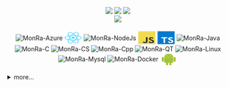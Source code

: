 <!--Hello
<h2><img src="https://emojis.slackmojis.com/emojis/images/1531849430/4246/blob-sunglasses.gif?1531849430" width="30"/> Hi There👋 , I'm MonRá! <img src="https://media.giphy.com/media/12oufCB0MyZ1Go/giphy.gif" width="50"><img src="https://i.giphy.com/9KawrQzIwdAYg.webp" width="50"></h2>
-->

<div>
  </p>
  <div align="center">
   <a href="https://www.facebook.com/ramon.chaib" target="_blank"><img src="https://img.shields.io/badge/-Facebook-%230077B5?style=for-the-badge&logo=facebook&logoColor=white" target="_blank"></a> 
  <a href="https://www.instagram.com/monrapps/" target="_blank"><img src="https://img.shields.io/badge/-Instagram-%23E4405F?style=for-the-badge&logo=instagram&logoColor=white" target="_blank"></a>
  <a href="https://www.linkedin.com/in/ramon-chaib-27007635/" target="_blank"><img src="https://img.shields.io/badge/-LinkedIn-%230077B5?style=for-the-badge&logo=linkedin&logoColor=white" target="_blank"></a>   
</div>

<div align="center">
  <img src="https://i.giphy.com/MM0Jrc8BHKx3y.webp">
</div>
  
 <div style="display: inline_block" align="center"><br>
  <img align="center" alt="MonRa-Azure" height="30" width="40" src="https://cdn.jsdelivr.net/gh/devicons/devicon/icons/azure/azure-original.svg">
  <img align="center" alt="MonRa-React" height="30" width="40" src="https://raw.githubusercontent.com/devicons/devicon/master/icons/react/react-original.svg">
  <img align="center" alt="MonRa-NodeJs" height="30" width="40" src="https://cdn.jsdelivr.net/gh/devicons/devicon/icons/nodejs/nodejs-original.svg">
  <img align="center" alt="MonRa-Js" height="30" width="40" src="https://raw.githubusercontent.com/devicons/devicon/master/icons/javascript/javascript-original.svg">     <img align="center" alt="MonRa-Ts" height="30" width="40" src="https://raw.githubusercontent.com/devicons/devicon/master/icons/typescript/typescript-original.svg">
  <img align="center" alt="MonRa-Java" height="30" width="40" src="https://cdn.jsdelivr.net/gh/devicons/devicon/icons/java/java-original.svg">
  <img align="center" alt="MonRa-C" height="30" width="40" src="https://cdn.jsdelivr.net/gh/devicons/devicon/icons/c/c-original.svg">
  <img align="center" alt="MonRa-CS" height="30" width="40" src="https://cdn.jsdelivr.net/gh/devicons/devicon/icons/csharp/csharp-original.svg">
  <img align="center" alt="MonRa-Cpp" height="30" width="40" src="https://cdn.jsdelivr.net/gh/devicons/devicon/icons/cplusplus/cplusplus-original.svg">
  <img align="center" alt="MonRa-QT" height="30" width="40" src="https://cdn.jsdelivr.net/gh/devicons/devicon/icons/qt/qt-original.svg">
  <img align="center" alt="MonRa-Linux" height="30" width="40" src="https://cdn.jsdelivr.net/gh/devicons/devicon/icons/linux/linux-original.svg">
  <img align="center" alt="MonRa-Mysql" height="30" width="40" src="https://cdn.jsdelivr.net/gh/devicons/devicon/icons/mysql/mysql-original.svg">
  <img align="center" alt="MonRa-Docker" height="30" width="40" src="https://cdn.jsdelivr.net/gh/devicons/devicon/icons/docker/docker-original.svg">  
  <img align="center" alt="MonRa-Android" height="30" width="40" src="https://github.com/devicons/devicon/blob/master/icons/android/android-original.svg">
  
</div>
</a>

</br>
<!--
[![github activity graph](https://activity-graph.herokuapp.com/graph?username=monrapps&theme=chartreuse-dark)](https://github.com/monrapps/)
-->
<div>
<details>
      <summary>more...</summary>
      
<!--
### <img src="https://media.giphy.com/media/VgCDAzcKvsR6OM0uWg/giphy.gif" width="50"> A little more about me...  

```javascript
const monra = {
    pronouns: "He" | "Him",
    code: ["any"],
    askMeAbout: ["any"],
    technologies: {
        backEnd: {
            js: ["any"],
        },
        mobileApp: {
            native: ["Android Development"]
        },
        devOps: ["AWS", "Docker🐳", "Route53", "Nginx"],
        databases: ["mongo", "MySql", "sqlite"],
        misc: ["Firebase", "Socket.IO", "selenium", "open-cv", "php", "SuiteApp"]
    },
    architecture: ["Serverless Architecture", "Progressive web applications", "Single page applications"],
    currentFocus: "Building Robots to ease opertations",
    funFact: "There are two ways to write error-free programs; only the third one works"
};
```
-->

---
<!--START_SECTION:waka-->
![Code Time](http://img.shields.io/badge/Code%20Time-1%2C336%20hrs%2014%20mins-blue)

![Profile Views](http://img.shields.io/badge/Profile%20Views-0-blue)

![Lines of code](https://img.shields.io/badge/From%20Hello%20World%20I%27ve%20Written-5.0%20million%20lines%20of%20code-blue)

**🐱 My GitHub Data** 

> 📦 75.6 kB Used in GitHub's Storage 
 > 
> 🏆 4,584 Contributions in the Year 2025
 > 
> 🚫 Not Opted to Hire
 > 
> 📜 25 Public Repositories 
 > 
> 🔑 23 Private Repositories 
 > 
**I'm an Early 🐤** 

```text
🌞 Morning                9717 commits        ████████░░░░░░░░░░░░░░░░░   31.58 % 
🌆 Daytime                12849 commits       ██████████░░░░░░░░░░░░░░░   41.76 % 
🌃 Evening                4375 commits        ████░░░░░░░░░░░░░░░░░░░░░   14.22 % 
🌙 Night                  3826 commits        ███░░░░░░░░░░░░░░░░░░░░░░   12.44 % 
```
📅 **I'm Most Productive on Thursday** 

```text
Monday                   5599 commits        █████░░░░░░░░░░░░░░░░░░░░   18.20 % 
Tuesday                  5734 commits        █████░░░░░░░░░░░░░░░░░░░░   18.64 % 
Wednesday                5870 commits        █████░░░░░░░░░░░░░░░░░░░░   19.08 % 
Thursday                 6675 commits        █████░░░░░░░░░░░░░░░░░░░░   21.70 % 
Friday                   4305 commits        ███░░░░░░░░░░░░░░░░░░░░░░   13.99 % 
Saturday                 1475 commits        █░░░░░░░░░░░░░░░░░░░░░░░░   04.79 % 
Sunday                   1109 commits        █░░░░░░░░░░░░░░░░░░░░░░░░   03.60 % 
```


📊 **This Week I Spent My Time On** 

```text
🕑︎ Time Zone: America/Sao_Paulo

💬 Programming Languages: 
Other                    4 hrs               ██████░░░░░░░░░░░░░░░░░░░   22.58 % 
Markdown                 3 hrs 10 mins       ████░░░░░░░░░░░░░░░░░░░░░   17.94 % 
Python                   2 hrs 54 mins       ████░░░░░░░░░░░░░░░░░░░░░   16.38 % 
JavaScript               2 hrs 29 mins       ████░░░░░░░░░░░░░░░░░░░░░   14.07 % 
JSON                     2 hrs 7 mins        ███░░░░░░░░░░░░░░░░░░░░░░   11.96 % 

🔥 Editors: 
Cursor                   17 hrs 40 mins      █████████████████████████   99.79 % 
VS Code                  2 mins              ░░░░░░░░░░░░░░░░░░░░░░░░░   00.21 % 

🐱‍💻 Projects: 
nlm-gww-watcher          11 hrs 16 mins      ████████████████░░░░░░░░░   63.65 % 
gww-v6i                  3 hrs 46 mins       █████░░░░░░░░░░░░░░░░░░░░   21.35 % 
frigate                  46 mins             █░░░░░░░░░░░░░░░░░░░░░░░░   04.35 % 
nlm-pro-backend          40 mins             █░░░░░░░░░░░░░░░░░░░░░░░░   03.78 % 
middleware_connector     28 mins             █░░░░░░░░░░░░░░░░░░░░░░░░   02.66 % 

💻 Operating System: 
WSL                      17 hrs 40 mins      █████████████████████████   99.79 % 
Windows                  2 mins              ░░░░░░░░░░░░░░░░░░░░░░░░░   00.21 % 
```

**I Mostly Code in C++** 

```text
C                        17 repos            ████░░░░░░░░░░░░░░░░░░░░░   17.89 % 
Python                   14 repos            ████░░░░░░░░░░░░░░░░░░░░░   14.74 % 
JavaScript               10 repos            ███░░░░░░░░░░░░░░░░░░░░░░   10.53 % 
Shell                    6 repos             ██░░░░░░░░░░░░░░░░░░░░░░░   06.32 % 
HTML                     6 repos             ██░░░░░░░░░░░░░░░░░░░░░░░   06.32 % 
```



**Timeline**

![Lines of Code chart](https://raw.githubusercontent.com/monrapps/monrapps/master/assets/bar_graph.png)


 Last Updated on 05/10/2025 06:51:45 UTC
<!--END_SECTION:waka-->
